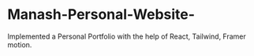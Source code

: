 # Manash-Personal-Website-
Implemented a Personal Portfolio with the help of React, Tailwind, Framer motion.
